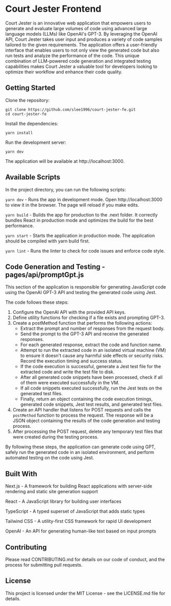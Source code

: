 # Court Jester Frontend
Court Jester is an innovative web application that empowers users to generate and evaluate large volumes of code using advanced large language models (LLMs) like OpenAI's GPT-3. By leveraging the OpenAI API, Court Jester takes user input and produces a variety of code samples tailored to the given requirements. The application offers a user-friendly interface that enables users to not only view the generated code but also run tests and analyze the performance of the code. This unique combination of LLM-powered code generation and integrated testing capabilities makes Court Jester a valuable tool for developers looking to optimize their workflow and enhance their code quality.

## Getting Started
Clone the repository:

```
git clone https://github.com/slee1996/court-jester-fe.git
cd court-jester-fe
```

Install the dependencies:

```
yarn install
```

Run the development server:

```
yarn dev
```

The application will be available at http://localhost:3000.

## Available Scripts

In the project directory, you can run the following scripts:

`yarn dev` - Runs the app in development mode. Open http://localhost:3000 to view it in the browser. The page will reload if you make edits.

`yarn build` - Builds the app for production to the .next folder. It correctly bundles React in production mode and optimizes the build for the best performance.

`yarn start` - Starts the application in production mode. The application should be compiled with yarn build first.

`yarn lint` - Runs the linter to check for code issues and enforce code style.

## Code Generation and Testing - pages/api/promptGpt.js
This section of the application is responsible for generating JavaScript code using the OpenAI GPT-3 API and testing the generated code using Jest.

The code follows these steps:

1. Configure the OpenAI API with the provided API keys.
2. Define utility functions for checking if a file exists and prompting GPT-3.
3. Create a postMethod function that performs the following actions: 
    - Extract the prompt and number of responses from the request body. 
    - Send the prompt to the GPT-3 API and receive the generated responses.
    - For each generated response, extract the code and function name.
    - Attempt to run the extracted code in an isolated virtual machine (VM) to ensure it doesn't cause any harmful side effects or security risks. Record the execution timing and success status. 
    - If the code execution is successful, generate a Jest test file for the extracted code and write the test file to disk.
    - After all generated code snippets have been processed, check if all of them were executed successfully in the VM.
    - If all code snippets executed successfully, run the Jest tests on the generated test files.
    - Finally, return an object containing the code execution timings, generated code snippets, Jest test results, and generated test files.
4. Create an API handler that listens for POST requests and calls the `postMethod` function to process the request. The response will be a JSON object containing the results of the code generation and testing process.
5. After processing the POST request, delete any temporary test files that were created during the testing process.

By following these steps, the application can generate code using GPT, safely run the generated code in an isolated environment, and perform automated testing on the code using Jest.

## Built With
Next.js - A framework for building React applications with server-side rendering and static site generation support

React - A JavaScript library for building user interfaces

TypeScript - A typed superset of JavaScript that adds static types

Tailwind CSS - A utility-first CSS framework for rapid UI development

OpenAI - An API for generating human-like text based on input prompts

## Contributing
Please read CONTRIBUTING.md for details on our code of conduct, and the process for submitting pull requests.

## License
This project is licensed under the MIT License - see the LICENSE.md file for details.

